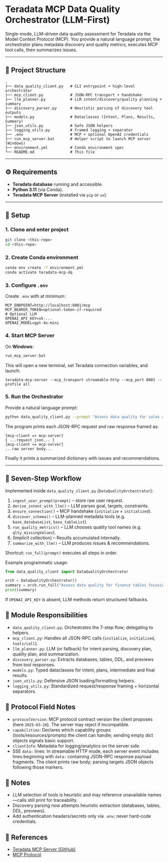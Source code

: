 # Teradata MCP Data Quality Orchestrator (LLM-First)

Single-mode, LLM-driven data quality assessment for Teradata via the Model Context Protocol (MCP). You provide a natural language prompt, the orchestrator plans metadata discovery and quality metrics, executes MCP tool calls, then summarizes issues.

---

## 📂 Project Structure

```
.
├── data_quality_client.py   # CLI entrypoint + high-level orchestrator
├── mcp_client.py            # JSON-RPC transport + handshake
├── llm_planner.py           # LLM intent/discovery/quality planning + summary
├── discovery_parser.py      # Heuristic parsing of discovery tool outputs
├── models.py                # Dataclasses (Intent, Plans, Results, Summary)
├── json_utils.py            # Safe JSON helpers
├── logging_utils.py         # Framed logging + separator
├── .env                     # MCP + optional OpenAI credentials
├── run_mcp_server.bat       # Helper script to launch MCP server (Windows)
├── environment.yml          # Conda environment spec
└── README.md                # This file
```

---

## ⚙️ Requirements

- **Teradata database** running and accessible.
- **Python 3.11** (via Conda).
- **Teradata MCP Server** (installed via `pip` or `uv`).

---

## 🚀 Setup

### 1. Clone and enter project
```bash
git clone <this-repo>
cd <this-repo>
```

### 2. Create Conda environment
```bash
conda env create -f environment.yml
conda activate teradata-mcp-dq
```

### 3. Configure `.env`
Create `.env` with at minimum:
```env
MCP_ENDPOINT=http://localhost:8001/mcp
MCP_BEARER_TOKEN=optional-token-if-required
# Optional LLM
OPENAI_API_KEY=sk-...
OPENAI_MODEL=gpt-4o-mini
```

### 4. Start MCP Server

On **Windows**:
```bat
run_mcp_server.bat
```

This will open a new terminal, set Teradata connection variables, and launch:
```
teradata-mcp-server --mcp_transport streamable-http --mcp_port 8001 --profile all
```

### 5. Run the Orchestrator

Provide a natural language prompt:
```bash
python data_quality_client.py --prompt "Assess data quality for sales and customer related tables"
```

The program prints each JSON-RPC request and raw response framed as:
```
[mcp-client => mcp-server]
{ ...request json... }
[mcp-client <= mcp-server]
...raw server body...
```
Finally it prints a summarized dictionary with issues and recommendations.

---

## 🔄 Seven-Step Workflow

Implemented inside `data_quality_client.py` (`DataQualityOrchestrator`):
1. `ingest_user_prompt(prompt)` – store raw user request.
2. `derive_intent_with_llm()` – LLM parses goal, targets, constraints.
3. `ensure_connection()` – MCP handshake (`initialize` + `initialized`).
4. `discover_schema()` – LLM-planned metadata tools (e.g. `base_databaseList`, `base_tableList`).
5. `run_quality_metrics()` – LLM chooses quality tool names (e.g. `qlty_missingValues`).
6. (Implicit collection) – Results accumulated internally.
7. `summarize_with_llm()` – LLM produces issues & recommendations.

Shortcut: `run_full(prompt)` executes all steps in order.

Example programmatic usage:
```python
from data_quality_client import DataQualityOrchestrator

orch = DataQualityOrchestrator()
summary = orch.run_full("Assess data quality for finance tables focusing on transactions")
print(summary)
```

If `OPENAI_API_KEY` is absent, LLM methods return structured fallbacks.

## 🧩 Module Responsibilities

- `data_quality_client.py`: Orchestrates the 7-step flow; delegating to helpers.
- `mcp_client.py`: Handles all JSON-RPC calls (`initialize`, `initialized`, `tools/call`).
- `llm_planner.py`: LLM (or fallback) for intent parsing, discovery plan, quality plan, and summarization.
- `discovery_parser.py`: Extracts databases, tables, DDL, and previews from tool responses.
- `models.py`: Typed dataclasses for intent, plans, intermediate and final results.
- `json_utils.py`: Defensive JSON loading/formatting helpers.
- `logging_utils.py`: Standardized request/response framing + horizontal separators.

## 📘 Protocol Field Notes

- `protocolVersion`: MCP protocol contract version the client proposes (here `2025-03-26`). The server may reject if incompatible.
- `capabilities`: Declares which capability groups (tools/resources/prompts) the client can handle; sending empty dict objects signals basic support.
- `clientInfo`: Metadata for logging/analytics on the server side.
- SSE `data:` lines: In streamable HTTP mode, each server event includes lines beginning with `data:` containing JSON-RPC response payload fragments. The client prints raw body; parsing targets JSON objects following those markers.

## 📝 Notes

- LLM selection of tools is heuristic and may reference unavailable names—calls still print for traceability.
- Discovery parsing now attempts heuristic extraction (databases, tables, DDL, previews).
- Add authentication headers/secrets only via `.env`; never hard-code credentials.

## 📖 References

- [Teradata MCP Server (GitHub)](https://github.com/Teradata/teradata-mcp-server)  
- [MCP Protocol](https://modelcontextprotocol.io)  
